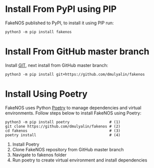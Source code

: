 # Install From PyPI using PIP

FakeNOS published to PyPI, to install it using PIP run:

`python3 -m pip install fakenos`

# Install From GitHub master branch

Install [GIT](https://git-scm.com/book/en/v2/Getting-Started-Installing-Git), next
install from GitHub master branch:

`python3 -m pip install git+https://github.com/dmulyalin/fakenos`

# Install Using Poetry

FakeNOS uses Python [Poetry](https://python-poetry.org/) to manage dependencies and
virtual environments. Follow steps below to install FakeNOS using Poetry:

```{ .bash .annotate }
python3 -m pip install poetry                  # (1)
git clone https://github.com/dmulyalin/fakenos # (2)
cd fakenos                                     # (3)
poetry install                                 # (4)
```

1.  Install Poetry
2.  Clone FakeNOS repository from GitHub master branch
3.  Navigate to fakenos folder
4.  Run poetry to create virtual environment and install dependencies
